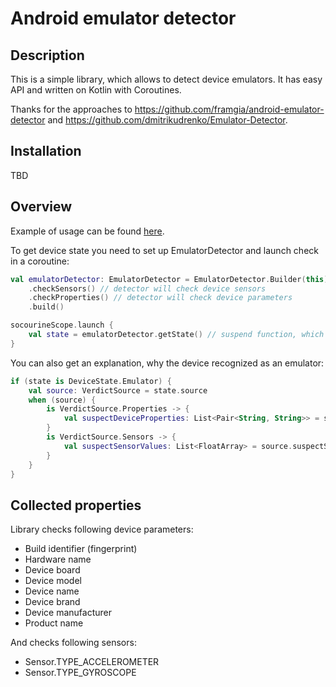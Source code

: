 # Android emulator detector
## Description
This is a simple library, which allows to detect device emulators. It has easy API and written on Kotlin with Coroutines.

Thanks for the approaches to https://github.com/framgia/android-emulator-detector and https://github.com/dmitrikudrenko/Emulator-Detector.

## Installation
TBD

## Overview
Example of usage can be found [here](https://github.com/mamykin-andrey/android-emulator-detector/blob/master/sample/src/main/java/ru/mamykin/emulatordetector/sample/SampleActivity.kt).

To get device state you need to set up EmulatorDetector and launch check in a coroutine:
```kotlin
val emulatorDetector: EmulatorDetector = EmulatorDetector.Builder(this)
    .checkSensors() // detector will check device sensors
    .checkProperties() // detector will check device parameters
    .build()

socourineScope.launch {
    val state = emulatorDetector.getState() // suspend function, which calculates and returns device state (emulator/not emulator)
}
```

You can also get an explanation, why the device recognized as an emulator:
```kotlin
if (state is DeviceState.Emulator) {
    val source: VerdictSource = state.source
    when (source) {
        is VerdictSource.Properties -> {
            val suspectDeviceProperties: List<Pair<String, String>> = source.suspectDeviceProperties
        }
        is VerdictSource.Sensors -> {
            val suspectSensorValues: List<FloatArray> = source.suspectSensorValues
        }
    }
}
```

## Collected properties
Library checks following device parameters:
- Build identifier (fingerprint)
- Hardware name
- Device board
- Device model
- Device name
- Device brand
- Device manufacturer
- Product name

And checks following sensors:
- Sensor.TYPE_ACCELEROMETER
- Sensor.TYPE_GYROSCOPE
